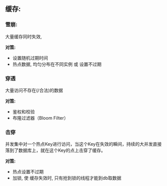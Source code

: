 ## 缓存:

### 雪崩:

大量缓存同时失效,

**对策:** 

- 设置随机过期时间
- 热点数据, 均匀分布在不同实例 或 设置不过期

### 穿透

大量访问不存在(/合法)的数据

**对策:** 

- 鉴权和校验
- 布隆过滤器（Bloom Filter）

### 击穿

并发集中对一个热点Key进行访问，当这个Key在失效的瞬间，持续的大并发直接落到了数据库上，就在这个Key的点上击穿了缓存。

**对策:**

- 热点设置不过期
- 加锁, 使 缓存失效时, 只有抢到锁的线程才能到db取数据